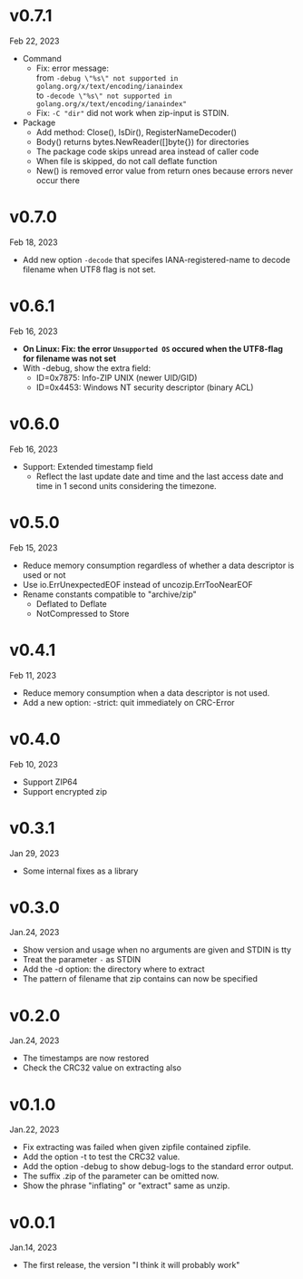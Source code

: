 v0.7.1
======
Feb 22, 2023

- Command
    - Fix: error message:  
        from `-debug \"%s\" not supported in golang.org/x/text/encoding/ianaindex`  
        to `-decode \"%s\" not supported in golang.org/x/text/encoding/ianaindex"`
    - Fix: `-C "dir"` did not work when zip-input is STDIN.
- Package
    - Add method: Close(), IsDir(), RegisterNameDecoder()
    - Body() returns bytes.NewReader([]byte{}) for directories
    - The package code skips unread area instead of caller code
    - When file is skipped, do not call deflate function
    - New() is removed error value from return ones because errors never occur there

v0.7.0
======
Feb 18, 2023

- Add new option `-decode` that specifes IANA-registered-name to decode filename when UTF8 flag is not set.

v0.6.1
======
Feb 16, 2023

- **On Linux: Fix: the error `Unsupported OS` occured when the UTF8-flag for filename was not set**
- With -debug, show the extra field:
    - ID=0x7875: Info-ZIP UNIX (newer UID/GID)
    - ID=0x4453: Windows NT security descriptor (binary ACL)

v0.6.0
======
Feb 16, 2023

- Support: Extended timestamp field
    - Reflect the last update date and time and the last access date and time in 1 second units considering the timezone.

v0.5.0
======
Feb 15, 2023

- Reduce memory consumption regardless of whether a data descriptor is used or not
- Use io.ErrUnexpectedEOF instead of uncozip.ErrTooNearEOF
- Rename constants compatible to "archive/zip"
    - Deflated to Deflate
    - NotCompressed to Store

v0.4.1
======
Feb 11, 2023

- Reduce memory consumption when a data descriptor is not used.
- Add a new option: -strict: quit immediately on CRC-Error

v0.4.0
======
Feb 10, 2023

- Support ZIP64
- Support encrypted zip

v0.3.1
======
Jan 29, 2023

- Some internal fixes as a library

v0.3.0
======
Jan.24, 2023

- Show version and usage when no arguments are given and STDIN is tty
- Treat the parameter `-` as STDIN
- Add the -d option: the directory where to extract
- The pattern of filename that zip contains can now be specified

v0.2.0
======
Jan.24, 2023

- The timestamps are now restored
- Check the CRC32 value on extracting also

v0.1.0
======
Jan.22, 2023

- Fix extracting was failed when given zipfile contained zipfile.
- Add the option -t to test the CRC32 value.
- Add the option -debug to show debug-logs to the standard error output.
- The suffix .zip of the parameter can be omitted now.
- Show the phrase "inflating" or "extract" same as unzip.

v0.0.1
======
Jan.14, 2023

- The first release, the version "I think it will probably work"
